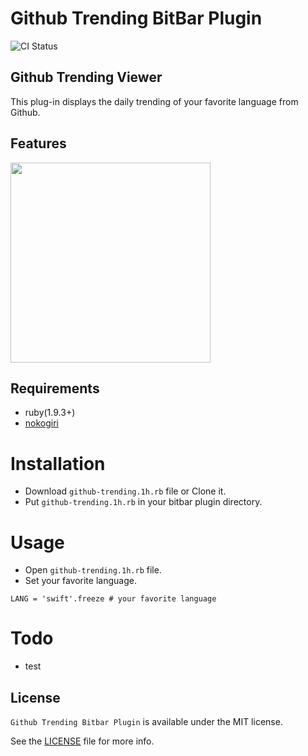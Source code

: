 Github Trending BitBar Plugin
===
![CI Status](https://travis-ci.org/mfks17/bitbar-plugin-AppStore.svg?branch=master)

## Github Trending Viewer

This plug-in displays the daily trending of your favorite language from Github.

## Features

<img src="https://raw.githubusercontent.com/mfks17/bitbar-plugin-github-trending/master/Screenshots/02.gif" width="320px" />

## Requirements

- ruby(1.9.3+)
- [nokogiri](https://github.com/sparklemotion/nokogiri)

# Installation

- Download ```github-trending.1h.rb``` file or Clone it.
- Put ```github-trending.1h.rb``` in your bitbar plugin directory.

# Usage

- Open ```github-trending.1h.rb``` file.
- Set your favorite language.

```LANG = 'swift'.freeze # your favorite language```

# Todo

- test

## License

```Github Trending Bitbar Plugin``` is available under the MIT license. 

See the [LICENSE](https://github.com/mfks17/bitbar-plugin-github-trending/blob/master/LICENSE) file for more info.
